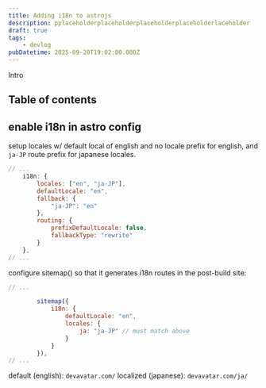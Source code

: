 ```yaml
---
title: Adding i18n to astrojs
description: pplaceholderplaceholderplaceholderplaceholderlaceholder
draft: true
tags:
    - devlog
pubDatetime: 2025-09-20T19:02:00.000Z
---
```


Intro

## Table of contents

## enable i18n in astro config

setup locales w/ default local of english and no locale prefix for english, and `ja-JP` route prefix for japanese locales.

```js
// ...
    i18n: {
        locales: ["en", "ja-JP"],
        defaultLocale: "en",
        fallback: {
            "ja-JP": "en"
        },
        routing: {
            prefixDefaultLocale: false,
            fallbackType: "rewrite"
        }
    },
// ...
```

configure sitemap() so that it generates i18n routes in the post-build site:

```js
// ...

        sitemap({
            i18n: {
                defaultLocale: "en",
                locales: {
                    ja: "ja-JP" // must match above
                }
            }
        }),
// ...
```

default (english): `devavatar.com/`
localized (japanese): `devavatar.com/ja/`
